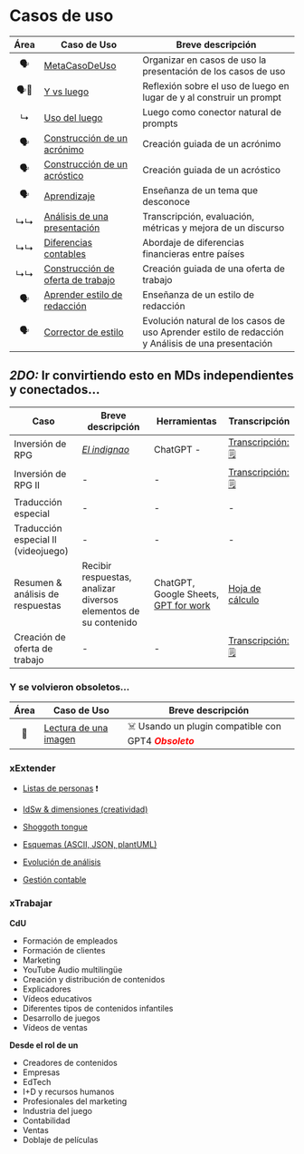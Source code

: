 # Casos de uso

|Área|Caso de Uso|Breve descripción|
|:-:|-|-|
|🗣️|[MetaCasoDeUso](metaCasoDeUso.md)|Organizar en casos de uso la presentación de los casos de uso
|🗣️🧱|[Y vs luego](yvsluego.md)|Reflexión sobre el uso de luego en lugar de y al construir un prompt
|↳|[Uso del luego](https://chat.openai.com/share/8f0c43ff-07be-4d53-93e4-ad79c3f8ab8a)|Luego como conector natural de prompts
|🗣️|[Construcción de un acrónimo](acronimo.md)|Creación guiada de un acrónimo|
|🗣️|[Construcción de un acróstico](acrostico.md)|Creación guiada de un acróstico|
|🗣️|[Aprendizaje](aprendizajeJitanjafora.md)|Enseñanza de un tema que desconoce|
|↳↳|[Análisis de una presentación](analisisDiscurso.md)|Transcripción, evaluación, métricas y mejora de un discurso|
|↳↳|[Diferencias contables](contable.md)|Abordaje de diferencias financieras entre países|
|↳↳|[Construcción de oferta de trabajo](ofertaTrabajo.md)|Creación guiada de una oferta de trabajo|
|🗣️|[Aprender estilo de redacción](redactor.md)|Enseñanza de un estilo de redacción|
|🗣️|[Corrector de estilo](correctorEstilo.md)|Evolución natural de los casos de uso Aprender estilo de redacción y Análisis de una presentación 

## *2DO:* Ir convirtiendo esto en MDs independientes y conectados...

|Caso|Breve descripción|Herramientas|Transcripción|
|-|-|-|-|
|Inversión de RPG|[*El indignao*](https://www.youtube.com/watch?v=umCSGBhGynk)|ChatGPT - |[Transcripción: 🗒️](https://chat.openai.com/share/84dbba5b-ae94-4042-9f82-c59da5f5708d)
|Inversión de RPG II|-|-|[Transcripción: 🗒️](https://chat.openai.com/share/c3659718-0f1c-423a-9eec-b2671cb63563)
|Traducción especial|-|-|-|
|Traducción especial II (videojuego)|-|-|-|
|Resumen & análisis de respuestas|Recibir respuestas, analizar diversos elementos de su contenido|ChatGPT, Google Sheets, [GPT for work](https://gptforwork.com/)|[Hoja de cálculo](https://docs.google.com/spreadsheets/d/10ByjpaajfxlpBmXImmQ-wE1TqPYr9FbFr-FiNEkRTB8/edit?usp=sharing)|
|Creación de oferta de trabajo|-|-|[Transcripción: 🗒️](https://chat.openai.com/share/903b886f-449a-4442-85a2-f20e2a7cbc4e)

### Y se volvieron obsoletos...

|Área|Caso de Uso|Breve descripción|
|:-:|-|-|
|🔩|[Lectura de una imagen](https://chat.openai.com/share/b55d8b96-f469-4f8a-966c-a7417af6248b)|☠️ Usando un plugin compatible con GPT4 <font color="red">***Obsoleto***</font>


### xExtender

- [Listas de personas](https://docs.google.com/spreadsheets/d/165DnYz3crJugiWnKrc9OLPECBia9Nkx0u22IZqvdOco/edit?usp=sharing) ❗

- [IdSw & dimensiones (creatividad)](https://chat.openai.com/share/e397db65-985a-4356-9b88-b4d2b3301721)
- [Shoggoth tongue](https://chat.openai.com/share/6ced76cf-ce46-424b-a779-3dc0320b34be)
- [Esquemas (ASCII, JSON, plantUML)](https://chat.openai.com/share/5ca0aa11-da9b-4640-ba3a-1dee13623e79)
- [Evolución de análisis](https://chat.openai.com/share/02a0fddd-807c-4a0e-bb79-367c2660abe4)
- [Gestión contable](https://chat.openai.com/share/a48c35fe-8d01-4bd3-8e78-f1456f18e448)


### xTrabajar

**CdU**

- Formación de empleados 
- Formación de clientes
- Marketing
- YouTube Audio multilingüe
- Creación y distribución de contenidos
- Explicadores
- Vídeos educativos
- Diferentes tipos de contenidos infantiles
- Desarrollo de juegos
- Vídeos de ventas

**Desde el rol de un**

- Creadores de contenidos
- Empresas
- EdTech
- I+D y recursos humanos
- Profesionales del marketing
- Industria del juego
- Contabilidad
- Ventas
- Doblaje de películas